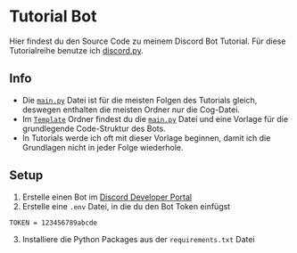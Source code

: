 # Tutorial Bot
Hier findest du den Source Code zu meinem Discord Bot Tutorial. Für diese Tutorialreihe benutze ich [discord.py](https://github.com/Rapptz/discord.py). 

## Info
- Die [`main.py`](https://github.com/tibue99/tutorial-bot/blob/main/Template/main.py) Datei ist für die meisten Folgen des Tutorials gleich, deswegen enthalten die meisten Ordner nur die Cog-Datei.
- Im [`Template`](https://github.com/tibue99/tutorial-bot/tree/main/Template) Ordner findest du die [`main.py`](https://github.com/tibue99/tutorial-bot/blob/main/Template/main.py) Datei und eine Vorlage für die grundlegende Code-Struktur des Bots.
- In Tutorials werde ich oft mit dieser Vorlage beginnen, damit ich die Grundlagen nicht in jeder Folge wiederhole.

## Setup
1. Erstelle einen Bot im [Discord Developer Portal](https://discord.com/developers/applications/)
2. Erstelle eine `.env` Datei, in die du den Bot Token einfügst
```
TOKEN = 123456789abcde
```
3. Installiere die Python Packages aus der `requirements.txt` Datei
